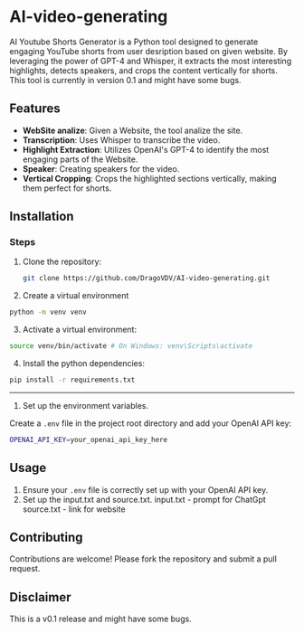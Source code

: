 # AI-video-generating

AI Youtube Shorts Generator is a Python tool designed to generate engaging YouTube shorts from user desription based on given website. By leveraging the power of GPT-4 and Whisper, it extracts the most interesting highlights, detects speakers, and crops the content vertically for shorts. This tool is currently in version 0.1 and might have some bugs.




## Features

- **WebSite analize**: Given a Website, the tool analize the site.
- **Transcription**: Uses Whisper to transcribe the video.
- **Highlight Extraction**: Utilizes OpenAI's GPT-4 to identify the most engaging parts of the Website.
- **Speaker**: Creating speakers for the video.
- **Vertical Cropping**: Crops the highlighted sections vertically, making them perfect for shorts.

## Installation



### Steps

1. Clone the repository:

   ```bash
   git clone https://github.com/DragoVDV/AI-video-generating.git
   ```

2. Create a virtual environment

```bash
python -m venv venv
```

3. Activate a virtual environment:

```bash
source venv/bin/activate # On Windows: venv\Scripts\activate
```

4. Install the python dependencies:

```bash
pip install -r requirements.txt
```

---

1. Set up the environment variables.

Create a `.env` file in the project root directory and add your OpenAI API key:

```bash
OPENAI_API_KEY=your_openai_api_key_here
```


## Usage

1. Ensure your `.env` file is correctly set up with your OpenAI API key.
2. Set up the input.txt and source.txt.
   input.txt - prompt for ChatGpt
   source.txt - link for website 

## Contributing

Contributions are welcome! Please fork the repository and submit a pull request.


## Disclaimer

This is a v0.1 release and might have some bugs.
